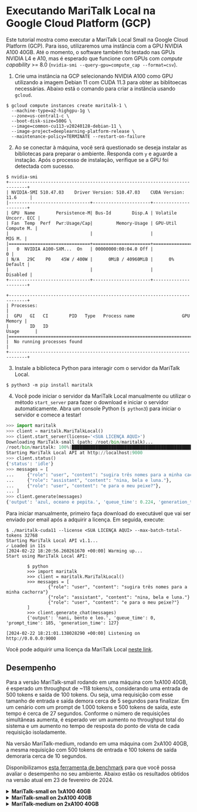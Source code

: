 # Executando MariTalk Local na Google Cloud Platform (GCP)

Este tutorial mostra como executar a MariTalk Local Small na Google Cloud Platform (GCP). Para isso, utilizaremos uma instância com a GPU NVIDIA A100 40GB. Até o momento, o software também foi testado nas GPUs NVIDIA L4 e A10, mas é esperado que funcione com GPUs com *compute capability* >= 8.0 (`nvidia-smi --query-gpu=compute_cap --format=csv`).

1. Crie uma instância na GCP selecionando NVIDIA A100 como GPU utilizando a imagem Debian 11 com CUDA 11.3 para obter as biblitoecas necessárias. Abaixo está o comando para criar a instância usando `gcloud`.

```console
$ gcloud compute instances create maritalk-1 \
  --machine-type=a2-highgpu-1g \
  --zone=us-central1-c \
  --boot-disk-size=500G \
  --image=common-cu113-v20240128-debian-11 \
  --image-project=deeplearning-platform-release \
  --maintenance-policy=TERMINATE --restart-on-failure
```

2. Ao se conectar à máquina, você será questionado se deseja instalar as bibliotecas para preparar o ambiente. Responda com `y` e aguarde a instação. Após o processo de instalação, verifique se a GPU foi detectada com sucesso.

```
$ nvidia-smi
+-----------------------------------------------------------------------------+
| NVIDIA-SMI 510.47.03    Driver Version: 510.47.03    CUDA Version: 11.6     |
|-------------------------------+----------------------+----------------------+
| GPU  Name        Persistence-M| Bus-Id        Disp.A | Volatile Uncorr. ECC |
| Fan  Temp  Perf  Pwr:Usage/Cap|         Memory-Usage | GPU-Util  Compute M. |
|                               |                      |               MIG M. |
|===============================+======================+======================|
|   0  NVIDIA A100-SXM...  On   | 00000000:00:04.0 Off |                    0 |
| N/A   29C    P0    45W / 400W |      0MiB / 40960MiB |      0%      Default |
|                               |                      |             Disabled |
+-------------------------------+----------------------+----------------------+

+-----------------------------------------------------------------------------+
| Processes:                                                                  |
|  GPU   GI   CI        PID   Type   Process name                  GPU Memory |
|        ID   ID                                                   Usage      |
|=============================================================================|
|  No running processes found                                                 |
+-----------------------------------------------------------------------------+
```

3. Instale a biblioteca Python para interagir com o servidor da MariTalk Local.

```
$ python3 -m pip install maritalk
```

4. Você pode iniciar o servidor da MariTalk Local manualmente ou utilizar o método `start_server` para fazer o download e iniciar o servidor automaticamente. Abra um console Python (`$ python3`) para iniciar o servidor e comece a testar!

```python
>>> import maritalk
>>> client = maritalk.MariTalkLocal()
>>> client.start_server(license='<SUA LICENÇA AQUI>')
Downloading MariTalk-small (path: /root/bin/maritalk)...
/root/bin/maritalk: 100%|███████████████████████████████████████████████████████████████████████████████████████████████████████| 14.6G/14.6G [09:42<00:00, 25.1MB/s]
Starting MariTalk Local API at http://localhost:9000
>>> client.status()
{'status': 'idle'}
>>> messages = [
...     {"role": "user", "content": "sugira três nomes para a minha cachorra"},
...     {"role": "assistant", "content": "nina, bela e luna."},
...     {"role": "user", "content": "e para o meu peixe?"},
... ]
>>> client.generate(messages)
{'output': 'azul, oceano e pepita.', 'queue_time': 0.224, 'generation_time': 0.407}
```

Para iniciar manualmente, primeiro faça download do executável que vai ser enviado por email após a adquirir a licença. Em seguida, execute:

```console
$ ./maritalk-cuda11 --license <SUA LICENÇA AQUI> --max-batch-total-tokens 32768
Starting MariTalk Local API v1.1...
✓ Loaded in 11s
[2024-02-22 18:20:56.260261670 +00:00] Warming up...
Start using MariTalk Local API:

        $ python
        >>> import maritalk
        >>> client = maritalk.MariTalkLocal()
        >>> messages = [
                {"role": "user", "content": "sugira três nomes para a minha cachorra"}
                {"role": "assistant", "content": "nina, bela e luna."}
                {"role": "user", "content": "e para o meu peixe?"}
        ]
        >>> client.generate_chat(messages)
        {'output': 'nani, bento e leo.', 'queue_time': 0, 'prompt_time': 185, 'generation_time': 127}

[2024-02-22 18:21:01.138028290 +00:00] Listening on http://0.0.0.0:9000
```

Você pode adquirir uma licença da MariTalk Local [neste link](https://maritaca.ai/#maritalk-local).

## Desempenho

Para a versão MariTalk-small rodando em uma máquina com 1xA100 40GB, é esperado um throughput de ~118 tokens/s, considerando uma entrada de 500 tokens e saída de 100 tokens. Ou seja, uma requisição com esse tamanho de entrada e saída demora cerca de 5 segundos para finalizar. Em um cenário com um prompt de 1.000 tokens e 500 tokens de saída, este tempo é cerca de 27 segundos. Conforme o número de requisições simultâneas aumenta, é esperado ver um aumento no throughput total do sistema e um aumento no tempo de resposta do ponto de vista de cada requisição isoladamente.

Na versão MariTalk-medium, rodando em uma máquina com 2xA100 40GB, a mesma requisição com 500 tokens de entrada e 100 tokens de saída demoraria cerca de 10 segundos.

Disponibilizamos [esta ferramenta de benchmark](https://github.com/maritaca-ai/maritalk-api/blob/main/examples/local/benchmark.py) para que você possa avaliar o desempenho no seu ambiente. Abaixo estão os resultados obtidos na versão atual em 23 de fevereiro de 2024.


<details>
<summary><b>MariTalk-small on 1xA100 40GB</b></summary>

- Total tokens: 91.4 tokens/s
- Generated tokens: 21.4 tokens/s

```console
$ python benchmark.py --concurrency 1,2,4,8 --n-repeats 5 --prompt-size 550 --max-tokens 150
            generated_tps             total_tps            
                     mean median  std      mean median  std
concurrenty                                                
1                    21.4   21.4  0.2      91.9   91.4  1.0
2                    15.0   15.2  0.5      64.3   64.5  0.5
4                     9.7   10.1  0.9      42.0   42.5  1.0
8                     5.8    5.9  0.6      24.8   24.9  0.6

System tokens
             median   std
concurrenty              
1              91.4   1.0
2             128.7   0.5
4             169.4  20.5
8             196.4  19.6
```
![benchmark-small-1xa100](https://github.com/maritaca-ai/maritalk-api/assets/1206395/2bfbe758-f576-4a86-9379-be476336a4cb)
</details>

<details>
<summary><b>MariTalk-small on 2xA100 40GB</b></summary>

- Total tokens: 85.7 tokens/s
- Generated tokens: 20.1 tokens/s

```console
$ python benchmark.py --concurrency 1,2,4,8 --n-repeats 5 --prompt-size 550 --max-tokens 150
            generated_tps             total_tps            
                     mean median  std      mean median  std
concurrenty                                                
1                    20.2   20.1  0.3      86.2   85.7  1.9
2                    18.5   18.6  1.1      78.0   77.8  2.1
4                    13.2   13.5  1.0      56.7   56.6  1.3
8                     8.5    8.7  1.0      36.5   36.7  1.1

System tokens
             median   std
concurrenty              
1              85.7   1.9
2             155.5  32.5
4             225.5  22.0
8             291.3  13.5
```

![benchmark-small-2xa100](https://github.com/maritaca-ai/maritalk-api/assets/1206395/a8af0778-bbf8-4923-a845-391dcca5b054)
</details>

<details>
<summary><b>MariTalk-medium on 2xA100 40GB</b></summary>

- Total tokens: 43.8 tokens/s
- Generated tokens: 10.1 tokens/s

```console
$ python benchmark.py --concurrency 1,2,4,8 --n-repeats 5 --prompt-size 550 --max-tokens 150 --tokenizer maritaca-ai/maritalk-tokenizer-large
            generated_tps             total_tps            
                     mean median  std      mean median  std
concurrenty                                                
1                    10.1   10.1  0.2      43.9   43.8  0.1
2                     7.2    7.2  0.2      31.5   31.5  0.2
4                     4.6    4.6  0.2      20.0   20.1  0.2
8                     2.7    2.7  0.2      11.6   11.7  0.2

System tokens
             median  std
concurrenty             
1              43.8  0.1
2              63.0  0.1
4              79.8  8.6
8              92.9  0.3
```

![benchmark-medium-2xa100](https://github.com/maritaca-ai/maritalk-api/assets/1206395/9bb16696-7d72-459b-b46f-1e45480ee6f2)
</details>
